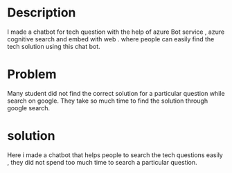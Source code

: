 # Description
I made a chatbot for tech question with the help of azure Bot service , azure cognitive search and embed with web . where people can easily find the tech solution using this chat bot.

 
# Problem 
Many student did not find the correct solution for a particular question while search on google. They take so much time to find the solution through google search.

# solution 
Here i made a chatbot that helps people to search the tech questions easily , they did not spend too much time to search a particular question.
